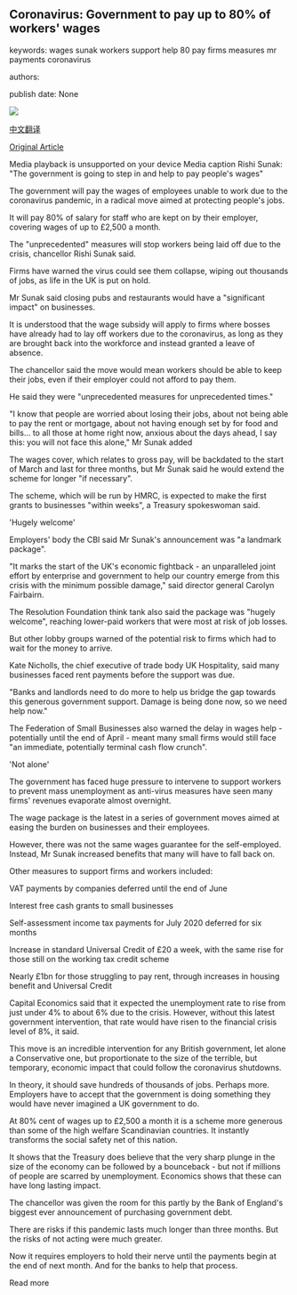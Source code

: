 ## Coronavirus: Government to pay up to 80% of workers' wages

keywords: wages sunak workers support help 80 pay firms measures mr payments coronavirus

authors: 

publish date: None

![](https://ichef.bbci.co.uk/images/ic/1024x576/p0876l4z.jpg)

[中文翻译](Coronavirus%3A%20Government%20to%20pay%20up%20to%2080%25%20of%20workers%27%20wages_zh.md)

[Original Article](https://www.bbc.com/news/business-51982005)

Media playback is unsupported on your device Media caption Rishi Sunak: "The government is going to step in and help to pay people's wages"

The government will pay the wages of employees unable to work due to the coronavirus pandemic, in a radical move aimed at protecting people's jobs.

It will pay 80% of salary for staff who are kept on by their employer, covering wages of up to £2,500 a month.

The "unprecedented" measures will stop workers being laid off due to the crisis, chancellor Rishi Sunak said.

Firms have warned the virus could see them collapse, wiping out thousands of jobs, as life in the UK is put on hold.

Mr Sunak said closing pubs and restaurants would have a "significant impact" on businesses.

It is understood that the wage subsidy will apply to firms where bosses have already had to lay off workers due to the coronavirus, as long as they are brought back into the workforce and instead granted a leave of absence.

The chancellor said the move would mean workers should be able to keep their jobs, even if their employer could not afford to pay them.

He said they were "unprecedented measures for unprecedented times."

"I know that people are worried about losing their jobs, about not being able to pay the rent or mortgage, about not having enough set by for food and bills... to all those at home right now, anxious about the days ahead, I say this: you will not face this alone," Mr Sunak added

The wages cover, which relates to gross pay, will be backdated to the start of March and last for three months, but Mr Sunak said he would extend the scheme for longer "if necessary".

The scheme, which will be run by HMRC, is expected to make the first grants to businesses "within weeks", a Treasury spokeswoman said.

'Hugely welcome'

Employers' body the CBI said Mr Sunak's announcement was "a landmark package".

"It marks the start of the UK's economic fightback - an unparalleled joint effort by enterprise and government to help our country emerge from this crisis with the minimum possible damage," said director general Carolyn Fairbairn.

The Resolution Foundation think tank also said the package was "hugely welcome", reaching lower-paid workers that were most at risk of job losses.

But other lobby groups warned of the potential risk to firms which had to wait for the money to arrive.

Kate Nicholls, the chief executive of trade body UK Hospitality, said many businesses faced rent payments before the support was due.

"Banks and landlords need to do more to help us bridge the gap towards this generous government support. Damage is being done now, so we need help now."

The Federation of Small Businesses also warned the delay in wages help - potentially until the end of April - meant many small firms would still face "an immediate, potentially terminal cash flow crunch".

'Not alone'

The government has faced huge pressure to intervene to support workers to prevent mass unemployment as anti-virus measures have seen many firms' revenues evaporate almost overnight.

The wage package is the latest in a series of government moves aimed at easing the burden on businesses and their employees.

However, there was not the same wages guarantee for the self-employed. Instead, Mr Sunak increased benefits that many will have to fall back on.

Other measures to support firms and workers included:

VAT payments by companies deferred until the end of June

Interest free cash grants to small businesses

Self-assessment income tax payments for July 2020 deferred for six months

Increase in standard Universal Credit of £20 a week, with the same rise for those still on the working tax credit scheme

Nearly £1bn for those struggling to pay rent, through increases in housing benefit and Universal Credit

Capital Economics said that it expected the unemployment rate to rise from just under 4% to about 6% due to the crisis. However, without this latest government intervention, that rate would have risen to the financial crisis level of 8%, it said.

This move is an incredible intervention for any British government, let alone a Conservative one, but proportionate to the size of the terrible, but temporary, economic impact that could follow the coronavirus shutdowns.

In theory, it should save hundreds of thousands of jobs. Perhaps more. Employers have to accept that the government is doing something they would have never imagined a UK government to do.

At 80% cent of wages up to £2,500 a month it is a scheme more generous than some of the high welfare Scandinavian countries. It instantly transforms the social safety net of this nation.

It shows that the Treasury does believe that the very sharp plunge in the size of the economy can be followed by a bounceback - but not if millions of people are scarred by unemployment. Economics shows that these can have long lasting impact.

The chancellor was given the room for this partly by the Bank of England's biggest ever announcement of purchasing government debt.

There are risks if this pandemic lasts much longer than three months. But the risks of not acting were much greater.

Now it requires employers to hold their nerve until the payments begin at the end of next month. And for the banks to help that process.

Read more